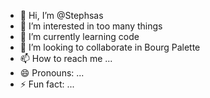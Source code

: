 - 👋 Hi, I’m @Stephsas
- 👀 I’m interested in too many things
- 🌱 I’m currently learning code
- 💞️ I’m looking to collaborate in Bourg Palette
- 📫 How to reach me ...
- 😄 Pronouns: ...
- ⚡ Fun fact: ...

<!---
Stephsas/Stephsas is a ✨ special ✨ repository because its `README.md` (this file) appears on your GitHub profile.
You can click the Preview link to take a look at your changes.
--->
